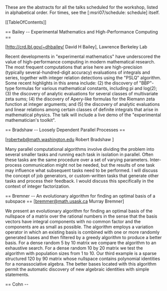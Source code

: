 These are the abstracts for all the talks scheduled for the workshop, listed in 
alphabetical order.  For times, see the [:msri07/schedule: schedule] itself.

[[TableOfContents]]

== Bailey -- Experimental Mathematics and High-Performance Computing ==
 
[http://crd.lbl.gov/~dhbailey/ David H Bailey], Lawrence Berkeley Lab
 
Recent developments in "experimental mathematics" have underscored the value of
high-performance computing in modern mathematical research.  The most frequent
computations that arise here are high-precision (typically
several-hundred-digit accuracy) evaluations of integrals and series, together
with integer relation detections using the "PSLQ" algorithm.  Some recent
highlights in this arena include: (2) the discovery of "BBP"-type formulas for
various mathematical constants, including pi and log(2); (3) the discovery of
analytic evaluations for several classes of multivariate zeta sums; (4) the
discovery of Apery-like formulas for the Riemann zeta function at integer
arguments; and (5) the discovery of analytic evaluations and linear relations
among certain classes of definite integrals that arise in mathematical physics.
The talk will include a live demo of the "experimental mathematician's
toolkit".

== Bradshaw -- Loosely Dependent Parallel Processes ==

[robertwb@math.washington.edu Robert Bradshaw ]

Many parallel computational algorithms involve dividing the problem into
several smaller tasks and running each task in isolation in parallel.  Often
these tasks are the same procedure over a set of varying parameters.
Inter-process communication might not be needed, but the results of one task
may influence what subsequent tasks need to be performed. I will discuss the
concept of job generators, or custom-written tasks that generate other tasks
and process their feedback. I would discuss this specifically in the context of
integer factorization.

== Bremner -- An evolutionary algorithm for finding an optimal basis of a subspace ==
[bremmer@math.usask.ca Murray Bremner]

We present an evolutionary algorithm for finding an optimal basis of the
nullspace of a matrix over the rational numbers in the sense that the basis
vectors have integral components with no common factor and the components are
as small as possible. The algorithm employs a variation operator in which an
existing basis is combined with one or more randomly generated bases and then
filtered by a greedy algorithm to produce a better basis. For a dense random 5
by 10 matrix we compare the algorithm to an exhaustive search.  For a dense
random 10 by 20 matrix we test the algorithm with population sizes from 1
to 10. Our third example is a sparse structured 120 by 90 matrix whose
nullspace contains polynomial identities for a nonassociative algebra. The
better bases located with this algorithm permit the automatic discovery of new
algebraic identities with simple statements.

== Cohn -- <TITLE> ==
[http://research.microsoft.com/~cohn/ Henry Cohn (Microsoft Research)]

== Cooperman -- Disk-Based Parallel Computing: A New Paradigm ==
[http://www.ccs.neu.edu/home/gene/ Gene Cooperman (Northeastern University)]

Symbolic algebra problems are often characterized by intermediate swell. Hence,
many computations are limited by space rather than by time.  Previously,
practitioners were space-limited by the available aggregate RAM of a
cluster. By using disk as the "new RAM", one can now consider computations that
were previously unthinkable. Such a strategy takes advantage of the parallel
I/O of the many local disks in a cluster. Note that 50 disks provide a parallel
bandwidth of about 2.5 GB/s --- similar to the bandwidth of a single RAM
subsystem. Hence, the local disks of a cluster provide many tens of terabytes
of the new "disk-based RAM", while traditional physical RAM serves as a
cache. Since disk ("disk-based RAM") has poor latency, any computation must be
structured around algorithmic primitives that based on streaming
access. Luckily, in many interesting cases, this is not difficult. We present a
general software architecture and an early implementation of that architecture.


== Edelman -- <TITLE> ==
[http://www-math.mit.edu/~edelman/ Alan Edelman (MIT)]


== Fateman -- polynomial multiplication ==

[fateman@cs.berkeley.edu Richard Fateman ]

Dense polynomial multiplication can be reduced to (long) integer multiplication
which can be reduced to FFT which can be done in parallel. Sparse multivariate
polynomial multiplication cannot plausibly be reduced in this manner. Explicit
representation of sparse polynomials by (distributed) hash tables provides a
possible parallel technique. I'd like to hear discussion of this (or offer such
comments myself.)  I hope an hour is too much time.

== Granger -- Interactive Parallel Computing using Python and IPython ==

[http://txcorp.com Brian Granger - Tech X Corp.]

Interactive computing environments, such as Matlab, IDL and
Mathematica are popular among researchers because their
interactive nature is well matched to the exploratory nature of
research.  However, these systems have one critical weakness:
they are not designed to take advantage of parallel computing
hardware such as multi-core CPUs, clusters and supercomputers.
Thus, researchers usually turn to non-interactive compiled
languages, such as C/C++/Fortran when parallelism is needed.

In this talk I will describe recent work on the IPython project
to implement a software architecture that allows parallel
applications to be developed, debugged, tested, executed and
monitored in a fully interactive manner using the Python
programming language.  This system is fully functional and allows
many types of parallelism to be expressed, including message
passing (using MPI), task farming, shared memory, and custom user
defined approaches.  I will describe the architecture, provide an
overview of its basic usage and then provide more sophisticated
examples of how it can be used in the development of new parallel
algorithms.  Because IPython is one of the components of the SAGE
system, I will also discuss how IPython's parallel computing
capabilities can be used in that context.


== Harrison -- Science at the petascale --- tools in the tool box. ==

[http://www.csm.ornl.gov/ccsg/html/staff/harrison.html Robert Harrison ] (Oak Ridge 
National Lab)

Petascale computing will require coordinating the actions of 100,000+
processors, and directing the flow of data between up to six levels
of memory hierarchy and along channels that differ by over a factor of
100 in bandwidth. Amdahl's law requires that petascale applications
have less than 0.001% sequential or replicated work in order to
be at least 50% efficient. These are profound challenges for all but
the most regular or embarrassingly parallel applications, yet we also
demand that not just bigger and better, but fundamentally new science.
In this presentation I will discuss how we are attempting to confront
simultaneously the complexities of petascale computation while
increasing our scientific productivity. I hope that I can convince you
that our development of MADNESS (multiresolution adaptive numerical
scientific simulation) is not as crazy as it sounds.

This work is funded by the U.S. Department of Energy, the division of
Basic Energy Science, Office of Science, and was performed in part
using resources of the National Center for Computational Sciences, both
under contract DE-AC05-00OR22725 with Oak Ridge National Laboratory.


== Hart -- <TITLE> ==
[http://www.maths.warwick.ac.uk/~masfaw/ Bill Hart (Warwick)]

== Hida -- <TITLE> ==
[http://www.cs.berkeley.edu/~yozo/ Yozo Hida (UC Berkeley)]

== Johnson-Leung -- Special values for abelian extensions of imaginary quadratic fields. ==

[jenfns@brandeis.edu Jennifer Johnson-Leung]

In the case of extensions of number fields, the equivariant Tamagawa number
conjecture is best though of as a twisted, Galois equivariant class number
formula. This conjecture is proved for abelian extensions of the rationals. I
will summarize the current state of the problem for abelian extensions of
imaginary quadratic fields. This is the only other large class of field
extensions where substantive progress has been made. I will discuss the
difficulties in other cases where I am hopeful that computational methods may
prove fruitful

== Khan -- Game Theoretical Solutions for Data Replication in Distributed Computing Systems ==

[sakhan@cse.uta.edu Samee Khan]

Data replication is an essential technique employed to reduce the user
perceived access time in distributed computing systems. One can find numerous
algorithms that address the data replication problem (DRP) each contributing in
its own way. These range from the traditional mathematical optimization
techniques, such as, linear programming, dynamic programming, etc. to the
biologically inspired meta-heuristics. We aim to introduce game theory as a new
oracle to tackle the data replication problem. The beauty of the game theory
lies in its flexibility and distributed architecture, which is well-suited to
address the DRP. We will specifically use action theory (a special branch of
game theory) to identify techniques that will effectively and efficiently solve
the DRP. Game theory and its necessary properties are briefly introduced,
followed by a through and detailed mapping of the possible game theoretical
techniques and DRP. As an example, we derive a game theoretical algorithm for
the DRP, and propose several extensions of it. An elaborate experimental setup
is also detailed, where the derived algorithm is comprehensively evaluated
against three conventional techniques, branch and bound, greedy and genetic
algorithms.

== Kotsireas -- Combinatorial Designs: constructions, algorithms and new results ==

[ ikotsire@wlu.ca Ilias Kotsireas]

We plan to describe recent progress in the search for combinatorial designs of
high order. This progress has been achieved via some algorithmic concepts, such
as the periodic autocorrelation function, the discrete Fourier transform and
the power spectral density criterion, in conjunction with heuristic
observations on plausible patterns for the locations of zero elements. The
discovery of such patterns is done using meta-programming and automatic code
generation (and perhaps very soon data mining algorithms) and reveals the
remarkable phenomenon of crystalization, which does not yet possess a
satisfactory explanation. The resulting algorithms are amenable to parallelism
and we have implemented them on supercomputers, typically as implicit parallel
algorithms.

== Leykin -- Parallel computation of Grobner bases in the Weyl algebra ==

[leykin@ima.umn.edu Anton Leykin ]

The usual machinery of Grobner bases can be applied to non-commutative algebras
of the so-called solvable type. One of them, the Weyl algebra, plays the
central role in the computations with $D$-modules. The practical complexity of
the Grobner bases computation in the Weyl algebra is much higher than in the
(commutative) polynomial rings, therefore, calling naturally for parallel
computation.  We have developed an algorithm to perform such computation
employing the master-slave paradigm. Our implementation, which has been carried
out in C++ using MPI, draws ideas from both Buchberger algorithm and
Faug\`{e}re's $F_4$. It exhibits better speedups for the Weyl algebra in
comparison to polynomial problems of the similar size.

== Martin -- A massively parallel library for arbitrary precision linear algebra over commutative rings ==

[http://www.math.jmu.edu/~martin/ Jason Martin (James Madison University)]

Although many good libraries already exist for performing fixed-precision
linear algebra over the real or complex numbers in massively parallel
environments, I am not aware of any standard libraries for performing
multi-precision linear algebra over commutative rings on massively parallel
systems. So, I am writing such a library. I would like the opportunity to
briefly present my design decisions and get input from the audience as to what
features would be most useful to the largest number of developers. My hope is
to have a library that could be dropped in to projects such as SAGE, PARI,
Macaulay 2, etc.

== Maza-Xie -- <TITLE> ==
[http://www.csd.uwo.ca/~moreno/ Moreno Maza and Xie (Western Ontario)]

== Noel -- <TITLE> ==
[http://www.math.umb.edu/~anoel/ Alfred Noel (UMass Boston / MIT)]

== Pernet -- Parallelism perspectives for the LinBox library ==

[cpernet@uwaterloo.ca Clement Pernet]

LinBox is a generic library for efficient linear algebra with blackbox or dense matrices over a finite fields or Z. We first prent a few notions of the
sequential implementations of selected problems, such as the system resolution or multiple triangular system resolution, or the chinese remaindering
algorithm.
Then we expose perspectives for incorporating parallelism in LinBox, including multi-prime lifting for system resolution over Q, or parallel chinese
remaindering. This last problem raises the difficult problem of combining early termination and work-stealing techniques.

== Qiang -- Distributed Computing using SAGE ==
[http://www.yiqiang.net/ Yi Qiang (UW)]

The objective of this research project is to implement coarse grained
distributed computation facilities into SAGE. Our goal was to design and
implement distributed computing facilities that offered SAGE users an easy and
effective method of parallelizing computations that are "embarrassingly"
parallelizable. In the presentation I will demonstrate several sample use cases
of how to leverage distributed computing in SAGE.

== Shishkina -- Variational Inequalities on Stratified Sets ==

[ilina_dico@mail.ru Elina Shishkina]

I establish variational inequalities on a class of multistructures, called stratified sets.
For stratified sets these problem have to combined with the geometry and the algebraic
structure of the domain.

== Roch -- <TITLE> ==
[http://www-id.imag.fr/Laboratoire/Membres/Roch_Jean-Louis/perso.html Jean-Louis Roch 
(France)]

== Tonchev -- Combinatorial designs and code synchronization ==

[tonchev@mtu.edu Vladimir Tonchev ]

Difference systems of sets are combinatorial designs that arise in connection
with code synchronization.  Algebraic constructions based on cyclic difference
sets and finite geometry and algorithms for finding optimal difference systems
of sets are discussed.

== Verschelde -- <TITLE> ==
[http://www.math.uic.edu/~jan/ Jan Verschelde (UIC)]

== Wolf & Neun -- Parallel sparsening and simplification of systems of equations ==
[ twolf@brocku.ca Thomas Wolf ]
[ neun@zib.de Winfried Neun ]

In a Groebner Basis computation the guiding principle for pairing and
`reducing' equations is a total ordering of monomials or of derivatives for
differential Groebner Bases. If reduction based on an ordering is replaced by
reduction to minimize the number of terms of an equation through another
equation then on the downside the resulting (shorter) system does depend on the
order of pairing of equations for shortening but on the upside there are number
of advantages that makes this procedure a perfect addition/companion to the
Groebner Basis computation. Such features are:

  - In contrast to Groebner Basis computations, this algorithm is safe in the
sense that it does not need any significant amount of memory, even not
temporarily.

  - It is self-enforcing, i.e. the shorter equations become, the more useful
  for shortening other equations they potentially get.

  - Equations in a sparse system are less coupled and a cost effective
elimination strategy (ordering) is much easier to spot (for humans and
computers) than for a dense system.

  - Statistical tests show that the probability of random polynomials to
  factorize increases drastically the fewer terms a polynomial has.

  - By experience the shortening of partial differential equations increases
their chance to become ordinary differential equations which are usually easier
to solve explicitly.

  - The likelyhood of shortenings to be possible is especially high for large
overdetermined systems. This is because the number of pairings goes
quadratically with the number of equations but for overdetermined systems, more
equations does not automatically mean more unknowns to occur which potentially
obstruct shortening by introducing terms that can not cancel.

  - The algorithm offers a fine grain parallelization in the computation to
shorten one equation with another one and a coarse grain parallelization in
that any pair of two equations of a larger system can be processed in parallel.
In the talk we will present the algorithm, show examples supporting the above
statements and give a short demo.

== Wong-Kew -- Global Analysis of Algorithms and the PvsNP-Completeness Problem ==
[bi346@scn.org Richard Wong-Kew]

References: Global Analysis Newton's Method,
Kachian's Theorem, PvsNP-Completeness Problem.


== Zafiris -- Geometric Characteristics of Trivariate Maps ==
[ZafirisV@uhd.edu Vasilis Zafiris]

Volume grid cells are usually constructed using a trivariate polynomial map
defined on a reference domain. The simplest and most popular trivariate is the
trilinear. The map and its Jacobian are represented in Bezier form and a
pyramid algorithm is utilized to simultaneously compute points and geometric
characteristics associated with the map. In addition, sufficient conditions are
given for the positivity of the Jacobian determinant and an iterative algorithm
for solving the inversion problem is derived. The convergence and the accuracy
of numerical solutions to partial differential equations strongly depend on the
geometric characteristics of the grids on which these solutions are
computed. First and second order geometric characteristics for hexahedral
volume grids cells are formulated and applied to evaluate the quality of
three-dimensional grid structures. Examples measuring the Jacobian and the
orthogonality of geologic grids are given.

== Yelick -- <TITLE> ==
[http://www.cs.berkeley.edu/~yelick/ Kathy Yelick (UC Berkeley)]

== Zhuang -- Parallel Implementation of Polyhedral Homotopy Methods ==
[yzhuan1@math.uic.edu Yan Zhuang]

Homotopy methods to solve polynomial systems are well suited for parallel
computing because the solution paths defined by the homotopy can be tracked
independently. For sparse polynomial systems, polyhedral methods give efficient
homotopy algorithms. The polyhedral homotopy methods run in three stages: (1)
compute the mixed volume; (2) solve a random coefficient start system; (3)
track solution paths to solve the target system.  This paper is about how to
parallelize the second stage in PHCpack. We use a static workload distribution
algorithm and achieve a good speedup on the cyclic n-roots benchmark
systems. Dynamic workload balancing leads to reduced wall times on large
polynomial systems which arise in mechanism design.
